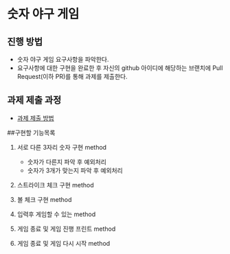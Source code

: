 # 숫자 야구 게임
## 진행 방법
* 숫자 야구 게임 요구사항을 파악한다.
* 요구사항에 대한 구현을 완료한 후 자신의 github 아이디에 해당하는 브랜치에 Pull Request(이하 PR)를 통해 과제를 제출한다.

## 과제 제출 과정
* [과제 제출 방법](https://github.com/next-step/nextstep-docs/tree/master/precourse)

##구현할 기능목록
 1. 서로 다른 3자리 숫자 구현 method
    - 숫자가 다른지 파악 후 예외처리
    - 숫자가 3개가 맞는지 파악 후 예외처리
 
 2. 스트라이크 체크 구현 method

 3. 볼 체크 구현 method
 
 4. 입력후 게임할 수 있는 method
 
 5. 게임 종료 및 게임 진행 프린트 method
 
 6. 게임 종료 및 게임 다시 시작 method 
